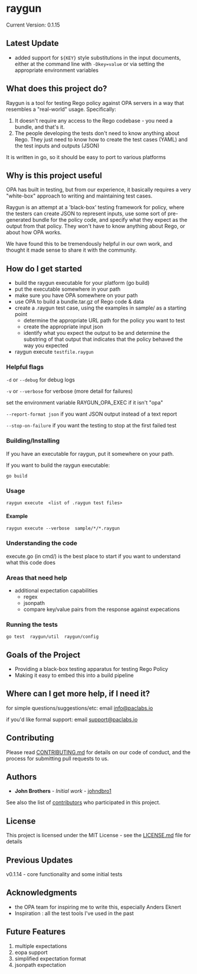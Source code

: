 # raygun

Current Version: 0.1.15

## Latest Update
- added support for ```${KEY}``` style substitutions in the input documents, either at the command line with ```-Dkey=value``` or via setting the appropriate environment variables

## What does this project do?
   Raygun is a tool for testing Rego policy against OPA servers in a way that resembles a "real-world" usage.  Specifically:

   1. It doesn't require any access to the Rego codebase - you need a bundle, and that's it.
   2. The people developing the tests don't need to know anything about Rego.  They just need to know how to create the test cases (YAML) and the test inputs and outputs (JSON)

   It is written in go, so it should be easy to port to various platforms


## Why is this project useful

   OPA has built in testing, but from our experience, it basically requires a very "white-box"
   approach to writing and maintaining test cases.

   Raygun is an attempt at a 'black-box' testing framework for policy, where the testers can
   create JSON to represent inputs, use some sort of pre-generated bundle for the policy code,
   and specify what they expect as the output from that policy.  They won't have to know anything
   about Rego, or about how OPA works.

   We have found this to be tremendously helpful in our own work, and thought it made sense
   to share it with the community.

## How do I get started

* build the raygun executable for your platform (go build)
* put the executable somewhere in your path
* make sure you have OPA somewhere on your path
* use OPA to build a bundle.tar.gz of Rego code & data
* create a .raygun test case, using the examples in sample/ as a starting point
   * determine the appropriate URL path for the policy you want to test
   * create the appropriate input json
   * identify what you expect the output to be and determine the substring of that output that indicates that the policy behaved the way you expected
* raygun execute ```testfile.raygun```

### Helpful flags

```-d``` or ```--debug``` for debug logs

```-v``` or ```--verbose``` for verbose (more detail for failures)

set the environment variable RAYGUN_OPA_EXEC if it isn't "opa"

```--report-format json``` if you want JSON output instead of a text report

```--stop-on-failure``` if you want the testing to stop at the first failed test

### Building/Installing

If you have an executable for raygun, put it somewhere on your path.

If you want to build the raygun executable:

```
go build
```

### Usage

```
raygun execute  <list of .raygun test files>
```

#### Example
```
raygun execute --verbose  sample/*/*.raygun
```

### Understanding the code

   execute.go (in cmd/) is the best place to start if you want to understand what this code does

### Areas that need help

* additional expectation capabilities
   * regex
   * jsonpath
   * compare key/value pairs from the response against expecations

### Running the tests

```
go test  raygun/util  raygun/config
```


## Goals of the Project

   * Providing a black-box testing apparatus for testing Rego Policy
   * Making it easy to embed this into a build pipeline


## Where can I get more help, if I need it?

   for simple questions/suggestions/etc: email info@paclabs.io

   if you'd like formal support: email support@paclabs.io



## Contributing

Please read [CONTRIBUTING.md]() for details on our code of conduct, and the process for submitting pull requests to us.


## Authors

* **John Brothers** - *Initial work* - [johndbro1](https://github.com/johndbro1)

See also the list of [contributors](https://github.com/paclabsnet/raygun/contributors) who participated in this project.

## License

This project is licensed under the MIT License - see the [LICENSE.md](LICENSE.md) file for details

## Previous Updates
v0.1.14 - core functionality and some initial tests


## Acknowledgments

* the OPA team for inspiring me to write this, especially Anders Eknert
* Inspiration : all the test tools I've used in the past


## Future Features

1. multiple expectations
2. eopa support
3. simplified expectation format
4. jsonpath expectation

